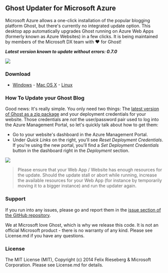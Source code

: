 ## Ghost Updater for Microsoft Azure
Microsoft Azure allows a one-click installation of the popular blogging platform Ghost, but there's currently no integrated update option. This desktop app automatically upgrades Ghost running on Azure Web Apps (formerly known as Azure Websites) in a few clicks. It is being maintained by members of the Microsoft DX team with :heart: for Ghost!

***Latest version known to update without errors: 0.7.0***

![](https://raw.githubusercontent.com/felixrieseberg/Ghost-Updater-Azure/master/docs/screens.png)

### Download
- [Windows](https://github.com/felixrieseberg/Ghost-Updater-Azure/releases/download/v0.6.1/GhostUpdater-0.6.1-win.zip) - [Mac OS X](https://github.com/felixrieseberg/Ghost-Updater-Azure/releases/download/v0.6.1/GhostUpdater-0.6.1-osx.dmg) - [Linux](https://github.com/felixrieseberg/Ghost-Updater-Azure/releases/download/v0.6.1/GhostUpdater-0.6.1-linux.zip)

### How To Update your Ghost Blog
Good news: It's really simple. You only need two things: The [latest version of Ghost as a zip package](https://ghost.org/download) and your deployment credentials for your website. Those credentials are _not_ the user/password pair used to log into the Azure Management Portal, so let's quickly talk about how to get them:

- Go to your website's dashboard in the Azure Management Portal. 
- Under *Quick Links* on the right, you'll see *Reset Deployment Credentials*. If you're using the new portal, you'll find a *Set Deployment Credentials* button in the dashboard right in the *Deployment* section.

![](https://raw.githubusercontent.com/felixrieseberg/Ghost-Updater-Azure/master/docs/password-screen2.png)

> Please ensure that your Web App / Website has enough resources for the update. Should the update stall or abort while running, increase the available resources for your Web App (for instance by temporarily moving it to a bigger instance) and run the updater again.

### Support
If you run into any issues, please go and report them in the [issue section of the GitHub repository](https://github.com/felixrieseberg/Ghost-Updater-Azure/issues).

We at Microsoft love Ghost, which is why we release this code. It is not an official Microsoft product - there is no warranty of any kind. Please see License.md if you have any questions.

### License
The MIT License (MIT), Copyright (c) 2014 Felix Rieseberg & Microsoft Corporation. Please see License.md for details.
